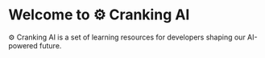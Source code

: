 # Welcome to ⚙️ Cranking AI

⚙️ Cranking AI is a set of learning resources for developers shaping our AI-powered future. 

